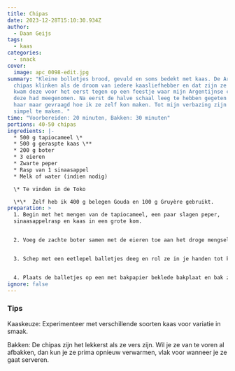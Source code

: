 ```yaml
---
title: Chipas
date: 2023-12-28T15:10:30.934Z
author:
  - Daan Geijs
tags:
  - kaas
categories:
  - snack
cover:
  image: apc_0098-edit.jpg
summary: "Kleine bolletjes brood, gevuld en soms bedekt met kaas. De Argentijnse
  chipas klinken als de droom van iedere kaasliefhebber en dat zijn ze ook. Ik
  kwam deze voor het eerst tegen op een feestje waar mijn Argentijnse collega
  deze had meegenomen. Na eerst de halve schaal leeg te hebben gegeten heb ik
  haar maar gevraagd hoe ik ze zelf kon maken. Tot mijn verbazing zijn ze enorm
  simpel te maken. "
time: "Voorbereiden: 20 minuten, Bakken: 30 minuten"
portions: 40-50 chipas
ingredients: |-
  * 500 g tapiocameel \*
  * 500 g geraspte kaas \**
  * 200 g boter
  * 3 eieren
  * Zwarte peper
  * Rasp van 1 sinaasappel
  * Melk of water (indien nodig)

  \* Te vinden in de Toko

  \*\*  Zelf heb ik 400 g belegen Gouda en 100 g Gruyère gebruikt.
preparation: >
  1. Begin met het mengen van de tapiocameel, een paar slagen peper,
  sinaasappelrasp en kaas in een grote kom.


  2. Voeg de zachte boter samen met de eieren toe aan het droge mengsel. Kneed goed door elkaar. Voeg indien nodig beetje bij beetje melk of water toe om een zacht, kneedbaar deeg te vormen.


  3. Schep met een eetlepel balletjes deeg en rol ze in je handen tot kleine balletjes.


  4. Plaats de balletjes op een met bakpapier beklede bakplaat en bak ze in een voorverwarmde oven op 200°C. Let op de balletjes zullen wat uitvloeien dus zorg voor genoeg ruimte. Bak ze 25 tot 30 minuten tot ze goudbruin beginnen te kleuren.
ignore: false
---
```

### Tips

Kaaskeuze: Experimenteer met verschillende soorten kaas voor variatie in smaak.


Bakken: De chipas zijn het lekkerst als ze vers zijn. Wil je ze van te voren al afbakken, dan kun je ze prima opnieuw verwarmen, vlak voor wanneer je ze gaat serveren.